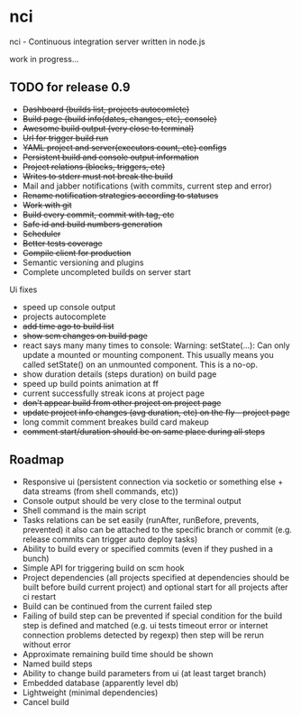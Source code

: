 # nci

nci - Continuous integration server written in node.js

work in progress...

## TODO for release 0.9

* ~~Dashboard (builds list, projects autocomlete)~~
* ~~Build page (build info(dates, changes, etc), console)~~
* ~~Awesome build output (very close to terminal)~~
* ~~Url for trigger build run~~
* ~~YAML project and server(executors count, etc) configs~~
* ~~Persistent build and console output information~~
* ~~Project relations (blocks, triggers, etc)~~
* ~~Writes to stderr must not break the build~~
* Mail and jabber notifications (with commits, current step and error)
* ~~Rename notification strategies according to statuses~~
* ~~Work with git~~
* ~~Build every commit, commit with tag, etc~~
* ~~Safe id and build numbers generation~~
* ~~Scheduler~~
* ~~Better tests coverage~~
* ~~Compile client for production~~
* Semantic versioning and plugins
* Complete uncompleted builds on server start

Ui fixes

* speed up console output
* projects autocomplete
* ~~add time ago to build list~~
* ~~show scm changes on build page~~
* react says many many times to console:
	Warning: setState(...): Can only update a mounted or mounting component.
	This usually means you called setState() on an unmounted component.
	This is a no-op.
* show duration details (steps duration) on build page
* speed up build points animation at ff
* current successfully streak icons at project page
* ~~don't appear build from other project on project page~~
* ~~update project info changes (avg duration, etc) on the fly - project page~~
* long commit comment breakes build card makeup
* ~~comment start/duration should be on same place during all steps~~

## Roadmap

* Responsive ui (persistent connection via socketio or something else +
data streams (from shell commands, etc))
* Console output should be very close to the terminal output
* Shell command is the main script
* Tasks relations can be set easily (runAfter, runBefore, prevents, prevented)
it also can be attached to the specific branch or commit (e.g. release commits
can trigger auto deploy tasks)
* Ability to build every or specified commits (even if they pushed in a bunch)
* Simple API for triggering build on scm hook
* Project dependencies (all projects specified at dependencies should be built
before build current project) and optional start for all projects after ci
restart
* Build can be continued from the current failed step
* Failing of build step can be prevented if special condition for the build step
is defined and matched (e.g. ui tests timeout error or internet connection
problems detected by regexp) then step will be rerun without error
* Approximate remaining build time should be shown
* Named build steps
* Ability to change build parameters from ui (at least target branch)
* Embedded database (apparently level db)
* Lightweight (minimal dependencies)
* Cancel build
